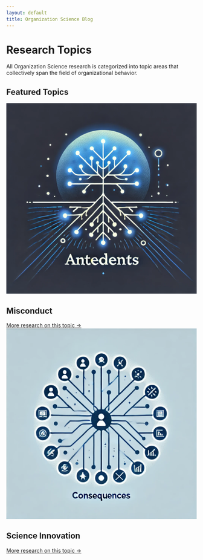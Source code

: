 ```yaml
---
layout: default
title: Organization Science Blog
---
```


# Research Topics

All Organization Science research is categorized into topic areas that collectively span the field of organizational behavior.

## Featured Topics

<section class="featured-topics">
  <!-- Misconduct Section -->
  <div class="topic">
    <img src="assets/images/misconduct.jpg" alt="Misconduct">
    <div class="topic-content">
      <h2>Misconduct</h2>
      <ul id="misconduct-top5">
        <!-- Top 5 rows will be dynamically injected here -->
      </ul>
      <a href="/topics/misconduct.html" class="more-link">More research on this topic →</a>
    </div>
  </div>

  <!-- Science Innovation Section -->
  <div class="topic">
    <img src="assets/images/science_innovation.jpg" alt="Science Innovation">
    <div class="topic-content">
      <h2>Science Innovation</h2>
      <ul id="science_innovation-top5">
        <!-- Top 5 rows will be dynamically injected here -->
      </ul>
      <a href="/topics/science_innovation.html" class="more-link">More research on this topic →</a>
    </div>
  </div>
</section>

<script>
  document.addEventListener("DOMContentLoaded", function () {
    // Function to fetch and inject the top 5 rows
    function fetchTop5Rows(url, targetListId) {
      fetch(url)
        .then((response) => response.text())
        .then((html) => {
          const parser = new DOMParser();
          const doc = parser.parseFromString(html, "text/html");
          const table = doc.querySelector("#researchTable tbody");
          const rows = table.querySelectorAll("tr");
          const targetList = document.getElementById(targetListId);

          for (let i = 0; i < Math.min(5, rows.length); i++) {
            const cells = rows[i].querySelectorAll("td");
            const category = cells[0].textContent.trim(); // Category
            const author = cells[2].textContent.trim(); // Author
            const title = cells[3].textContent.trim(); // Title

            // Create a list item and link it to the specific row
            const listItem = document.createElement("li");
            listItem.innerHTML = `
              <a href="${url}#row-${i + 1}" target="_self">
                <strong>${category} - ${author}:</strong> ${title}
              </a>
            `;
            targetList.appendChild(listItem);
          }
        })
        .catch((error) => console.error(`Error fetching data from ${url}:`, error));
    }

    // Fetch top 5 rows for Misconduct
    fetchTop5Rows("/topics/misconduct.html", "misconduct-top5");

    // Fetch top 5 rows for Science Innovation
    fetchTop5Rows("/topics/science_innovation.html", "science_innovation-top5");
  });
</script>
